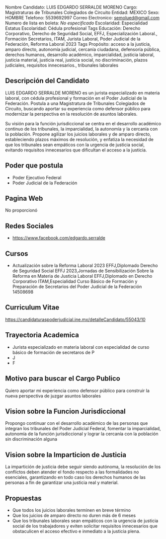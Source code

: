 Nombre Candidato: LUIS EDGARDO SERRALDE MORENO
Cargo: Magistraturas de Tribunales Colegiados de Circuito
Entidad: MEXICO
Sexo: HOMBRE
Telefono: 5539692997
Correo Electronico: semolued@gmail.com
Numero de lista en boleta: *No especificado*
Escolaridad: Especialidad
Estatus Escolaridad: Cédula profesional
Tags Educación: Derecho Corporativo, Derecho de Seguridad Social, EFFJ, Especialización Laboral., Formación Secretarios, ITAM, Jurista Laboral, Poder Judicial de la Federación, Reforma Laboral 2023
Tags Propósito: acceso a la justicia, amparo directo, autonomía judicial, cercanía ciudadana, defensoría pública, derechos humanos, desarrollo académico, imparcialidad, justicia laboral, justicia material, justicia real, justicia social, no discriminación, plazos judiciales, requisitos innecesarios., tribunales laborales


## Descripción del Candidato 

LUIS EDGARDO SERRALDE MORENO es un jurista especializado en materia laboral, con cédula profesional y formación en el Poder Judicial de la Federación. Postula a una Magistratura de Tribunales Colegiados de Circuito, buscando aportar su experiencia como defensor público para modernizar la perspectiva en la resolución de asuntos laborales.

Su visión para la función jurisdiccional se centra en el desarrollo académico continuo de los tribunales, la imparcialidad, la autonomía y la cercanía con la población. Propone agilizar los juicios laborales y de amparo directo, estableciendo plazos máximos de resolución, y enfatiza la necesidad de que los tribunales sean empáticos con la urgencia de justicia social, evitando requisitos innecesarios que dificultan el acceso a la justicia.


## Poder que postula

- Poder Ejecutivo Federal
- Poder Judicial de la Federación


## Pagina Web

No proporcionó


## Redes Sociales

- https://www.facebook.com/edgardo.serralde


## Cursos

- Actualización sobre la Reforma Laboral 2023 EFFJ,Diplomado Derecho de Seguridad Social EFFJ 2023,Jornadas de Sensibilización Sobre la Reforma en Materia de Justicia Laboral EFFJ,Diplomado en Derecho Corporativo ITAM,Especialidad Curso Básico de Formación y Preparación de Secretarios del Poder Judicial de la Federación  14508698


## Curriculum Vitae

https://candidaturaspoderjudicial.ine.mx/detalleCandidato/55043/10


## Trayectoria Academica

- Jurista especializado en materia laboral con especialidad de curso básico de formación de secretaros de P
- J
- F


## Motivo para buscar el Cargo Publico

Quiero aportar mi experiencia como defensor público para construir la nueva perspectiva de juzgar asuntos laborales


## Vision sobre la Funcion Jurisdiccional

Propongo continuar con el desarrollo académico de las personas que integran los tribunales del Poder Judicial Federal, fomentar la imparcialidad, autonomía de la función jurisdiccional y lograr la cercanía con la población sin discriminación alguna


## Vision sobre la Imparticion de Justicia

La impartición de justicia debe seguir siendo autónoma, la resolución de los conflictos deben atender el fondo respecto a las formalidades no esenciales, garantizando en todo caso los derechos humanos de las personas a fin de garantizar una justicia real y material.


## Propuestas

- Que todos los juicios laborales terminen en breve término
- Que los juicios de amparo directo no duren más de 6 meses
- Que los tribunales laborales sean empáticos con la urgencia de justicia social de los trabajadores y eviten solicitar requisitos innecesarios que obstaculicen el acceso efectivo e inmediato a la justicia plena.

